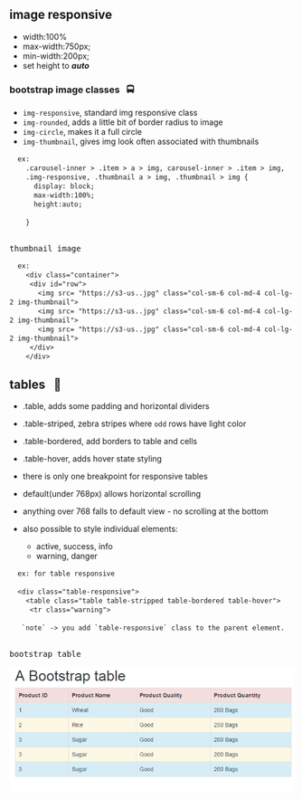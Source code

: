 ## image responsive

- width:100%
- max-width:750px;
- min-width:200px;
- set height to ***auto***

### bootstrap image classes &nbsp; :oncoming_bus:

- `img-responsive`, standard img responsive class
- `img-rounded`, adds a little bit of border radius to image
- `img-circle`, makes it a full circle
- `img-thumbnail`, gives img look often associated with thumbnails

```
  ex:
    .carousel-inner > .item > a > img, carousel-inner > .item > img,
    .img-responsive, .thumbnail a > img, .thumbnail > img {
      display: block;
      max-width:100%;
      height:auto;

    }


```


<kbd>thumbnail image</kbd>

```
  ex:
    <div class="container">
     <div id="row">
       <img src= "https://s3-us..jpg" class="col-sm-6 col-md-4 col-lg-2 img-thumbnail">
       <img src= "https://s3-us..jpg" class="col-sm-6 col-md-4 col-lg-2 img-thumbnail">
       <img src= "https://s3-us..jpg" class="col-sm-6 col-md-4 col-lg-2 img-thumbnail">
     </div>
    </div>

```

## tables &nbsp; :tram:

- .table, adds some padding and horizontal dividers
- .table-striped, zebra stripes where `odd` rows have light color
- .table-bordered, add borders to table and cells
- .table-hover, adds hover state styling

- there is only one breakpoint for responsive tables
- default(under 768px) allows horizontal scrolling
- anything over 768 falls to default view - no scrolling at the bottom

- also possible to style individual elements:
  + active, success, info
  + warning, danger


```
  ex: for table responsive

  <div class="table-responsive">
    <table class="table table-stripped table-bordered table-hover">
     <tr class="warning">

   `note` -> you add `table-responsive` class to the parent element. 


```

<kbd>bootstrap table</kbd>

![](images/bootable.png)















